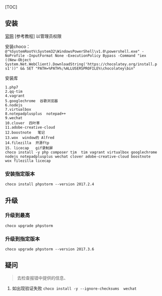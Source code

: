 [TOC]

## 安装
[官网](https://chocolatey.org/install)
[参考教程]
以管理员权限

安装choco：
`@"%SystemRoot%\System32\WindowsPowerShell\v1.0\powershell.exe" -NoProfile -InputFormat None -ExecutionPolicy Bypass -Command "iex ((New-Object System.Net.WebClient).DownloadString('https://chocolatey.org/install.ps1'))" && SET "PATH=%PATH%;%ALLUSERSPROFILE%\chocolatey\bin"`

安装库
```
1.php7
2.qq-tim	
4.vagrant	
5.googlechrome	谷歌浏览器
6.nodejs
7.virtualbox
8.notepadplusplus  notepad++
9.wechat 
10.clover  四叶草
11.adobe-creative-cloud
12.boostnote   笔记
13.wox  window的 Alfred
14.filezilla  开源ftp
15. licecap   gif录制屏
choco install -y php composer tim  tim vagrant virtualbox googlechrome nodejs notepadplusplus wechat clover adobe-creative-cloud boostnote wox filezilla licecap

```

### 安装指定版本
```
choco install phpstorm --version 2017.2.4
```

## 升级
### 升级到最高
`choco upgrade phpstorm `

### 升级到指定版本
`choco upgrade phpstorm --version 2017.3.6`

## 疑问
>去检查报错中提供的信息、

1. 如出现验证失败
`choco install -y --ignore-checksums  wechat`